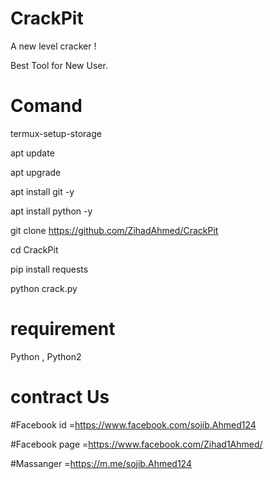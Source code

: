 # CrackPit
A new level cracker !

Best Tool for New User.



# Comand
termux-setup-storage

apt update 

apt upgrade

apt install git -y

apt install python -y

git clone https://github.com/ZihadAhmed/CrackPit

cd CrackPit

pip install requests

python crack.py


# requirement

Python ,
Python2 

# contract Us 

#Facebook id =https://www.facebook.com/sojib.Ahmed124

#Facebook page =https://www.facebook.com/Zihad1Ahmed/

#Massanger =https://m.me/sojib.Ahmed124


